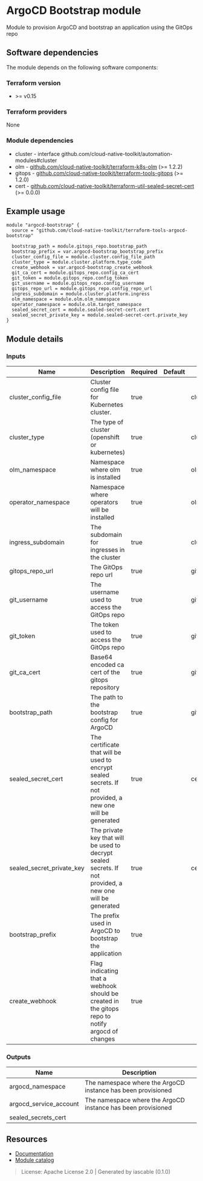 # ArgoCD Bootstrap module

Module to provision ArgoCD and bootstrap an application using the GitOps repo


## Software dependencies

The module depends on the following software components:

### Terraform version

- \>= v0.15

### Terraform providers


None

### Module dependencies


- cluster - interface github.com/cloud-native-toolkit/automation-modules#cluster
- olm - [github.com/cloud-native-toolkit/terraform-k8s-olm](https://github.com/cloud-native-toolkit/terraform-k8s-olm) (>= 1.2.2)
- gitops - [github.com/cloud-native-toolkit/terraform-tools-gitops](https://github.com/cloud-native-toolkit/terraform-tools-gitops) (>= 1.2.0)
- cert - [github.com/cloud-native-toolkit/terraform-util-sealed-secret-cert](https://github.com/cloud-native-toolkit/terraform-util-sealed-secret-cert) (>= 0.0.0)

## Example usage

```hcl
module "argocd-bootstrap" {
  source = "github.com/cloud-native-toolkit/terraform-tools-argocd-bootstrap"

  bootstrap_path = module.gitops_repo.bootstrap_path
  bootstrap_prefix = var.argocd-bootstrap_bootstrap_prefix
  cluster_config_file = module.cluster.config_file_path
  cluster_type = module.cluster.platform.type_code
  create_webhook = var.argocd-bootstrap_create_webhook
  git_ca_cert = module.gitops_repo.config_ca_cert
  git_token = module.gitops_repo.config_token
  git_username = module.gitops_repo.config_username
  gitops_repo_url = module.gitops_repo.config_repo_url
  ingress_subdomain = module.cluster.platform.ingress
  olm_namespace = module.olm.olm_namespace
  operator_namespace = module.olm.target_namespace
  sealed_secret_cert = module.sealed-secret-cert.cert
  sealed_secret_private_key = module.sealed-secret-cert.private_key
}

```

## Module details

### Inputs

| Name | Description | Required | Default | Source |
|------|-------------|---------|----------|--------|
| cluster_config_file | Cluster config file for Kubernetes cluster. | true |  | cluster.config_file_path |
| cluster_type | The type of cluster (openshift or kubernetes) | true |  | cluster.platform.type_code |
| olm_namespace | Namespace where olm is installed | true |  | olm.olm_namespace |
| operator_namespace | Namespace where operators will be installed | true |  | olm.target_namespace |
| ingress_subdomain | The subdomain for ingresses in the cluster | true |  | cluster.platform.ingress |
| gitops_repo_url | The GitOps repo url | true |  | gitops.config_repo_url |
| git_username | The username used to access the GitOps repo | true |  | gitops.config_username |
| git_token | The token used to access the GitOps repo | true |  | gitops.config_token |
| git_ca_cert | Base64 encoded ca cert of the gitops repository | true |  | gitops.config_ca_cert |
| bootstrap_path | The path to the bootstrap config for ArgoCD | true |  | gitops.bootstrap_path |
| sealed_secret_cert | The certificate that will be used to encrypt sealed secrets. If not provided, a new one will be generated | true |  | cert.cert |
| sealed_secret_private_key | The private key that will be used to decrypt sealed secrets. If not provided, a new one will be generated | true |  | cert.private_key |
| bootstrap_prefix | The prefix used in ArgoCD to bootstrap the application | true |  |  |
| create_webhook | Flag indicating that a webhook should be created in the gitops repo to notify argocd of changes | true |  |  |

### Outputs

| Name | Description |
|------|-------------|
| argocd_namespace | The namespace where the ArgoCD instance has been provisioned |
| argocd_service_account | The namespace where the ArgoCD instance has been provisioned |
| sealed_secrets_cert |  |

## Resources

- [Documentation](https://operate.cloudnativetoolkit.dev)
- [Module catalog](https://modules.cloudnativetoolkit.dev)

> License: Apache License 2.0 | Generated by iascable (0.1.0)
